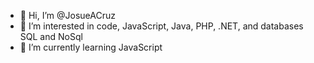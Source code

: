 - 👋 Hi, I’m @JosueACruz
- 👀 I’m interested in code, JavaScript, Java, PHP, .NET, and databases SQL and NoSql
- 🌱 I’m currently learning JavaScript
<!---
JosueACruz/JosueACruz is a ✨ special ✨ repository because its `README.md` (this file) appears on your GitHub profile.
You can click the Preview link to take a look at your changes.
--->
